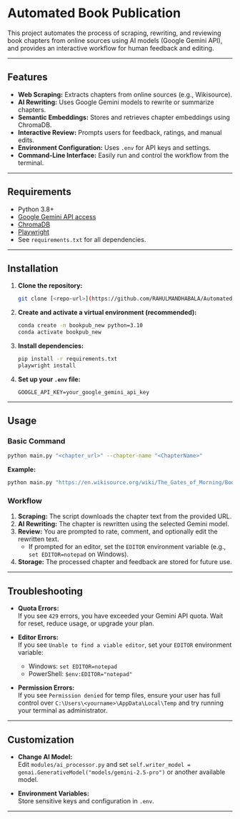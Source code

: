 # Automated Book Publication

This project automates the process of scraping, rewriting, and reviewing book chapters from online sources using AI models (Google Gemini API), and provides an interactive workflow for human feedback and editing.

---

## Features

- **Web Scraping:** Extracts chapters from online sources (e.g., Wikisource).
- **AI Rewriting:** Uses Google Gemini models to rewrite or summarize chapters.
- **Semantic Embeddings:** Stores and retrieves chapter embeddings using ChromaDB.
- **Interactive Review:** Prompts users for feedback, ratings, and manual edits.
- **Environment Configuration:** Uses `.env` for API keys and settings.
- **Command-Line Interface:** Easily run and control the workflow from the terminal.

---

## Requirements

- Python 3.8+
- [Google Gemini API access](https://ai.google.dev/)
- [ChromaDB](https://docs.trychroma.com/)
- [Playwright](https://playwright.dev/python/)
- See `requirements.txt` for all dependencies.

---

## Installation

1. **Clone the repository:**
   ```sh
   git clone [<repo-url>](https://github.com/RAHULMANDHABALA/Automated_Book_publishing.git)
   ```

2. **Create and activate a virtual environment (recommended):**
   ```sh
   conda create -n bookpub_new python=3.10
   conda activate bookpub_new
   ```

3. **Install dependencies:**
   ```sh
   pip install -r requirements.txt
   playwright install
   ```

4. **Set up your `.env` file:**
   ```
   GOOGLE_API_KEY=your_google_gemini_api_key
   ```

---

## Usage

### Basic Command

```sh
python main.py "<chapter_url>" --chapter-name "<ChapterName>"
```

**Example:**
```sh
python main.py "https://en.wikisource.org/wiki/The_Gates_of_Morning/Book_1/Chapter_1" --chapter-name "Chapter1"
```

### Workflow

1. **Scraping:** The script downloads the chapter text from the provided URL.
2. **AI Rewriting:** The chapter is rewritten using the selected Gemini model.
3. **Review:** You are prompted to rate, comment, and optionally edit the rewritten text.
   - If prompted for an editor, set the `EDITOR` environment variable (e.g., `set EDITOR=notepad` on Windows).
4. **Storage:** The processed chapter and feedback are stored for future use.

---

## Troubleshooting

- **Quota Errors:**  
  If you see `429` errors, you have exceeded your Gemini API quota. Wait for reset, reduce usage, or upgrade your plan.

- **Editor Errors:**  
  If you see `Unable to find a viable editor`, set your `EDITOR` environment variable:
  - Windows: `set EDITOR=notepad`
  - PowerShell: `$env:EDITOR="notepad"`

- **Permission Errors:**  
  If you see `Permission denied` for temp files, ensure your user has full control over `C:\Users\<yourname>\AppData\Local\Temp` and try running your terminal as administrator.

---

## Customization

- **Change AI Model:**  
  Edit `modules/ai_processor.py` and set `self.writer_model = genai.GenerativeModel("models/gemini-2.5-pro")` or another available model.

- **Environment Variables:**  
  Store sensitive keys and configuration in `.env`.

---


